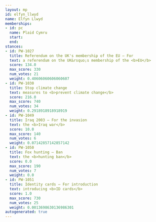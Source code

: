 ```yaml
---
layout: mp
id: elfyn_llwyd
name: Elfyn Llwyd
memberships:
- id: pc
  name: Plaid Cymru
  start: 
  end: 
stances:
- id: PW-1027
  title: Referendum on the UK's membership of the EU — For
  text: a referendum on the UK&rsquo;s membership of the <b>EU</b>
  score: 134.0
  max_score: 330
  num_votes: 21
  weight: 0.40606060606060607
- id: PW-1030
  title: Stop climate change
  text: measures to <b>prevent climate change</b>
  score: 216.0
  max_score: 740
  num_votes: 34
  weight: 0.2918918918918919
- id: PW-1049
  title: Iraq 2003 — For the invasion
  text: the <b>Iraq war</b>
  score: 10.0
  max_score: 140
  num_votes: 6
  weight: 0.07142857142857142
- id: PW-1050
  title: Fox hunting — Ban
  text: the <b>hunting ban</b>
  score: 0.0
  max_score: 190
  num_votes: 7
  weight: 0.0
- id: PW-1051
  title: Identity cards — For introduction
  text: introducing <b>ID cards</b>
  score: 1.0
  max_score: 730
  num_votes: 25
  weight: 0.0013698630136986301
autogenerated: true
---
```

